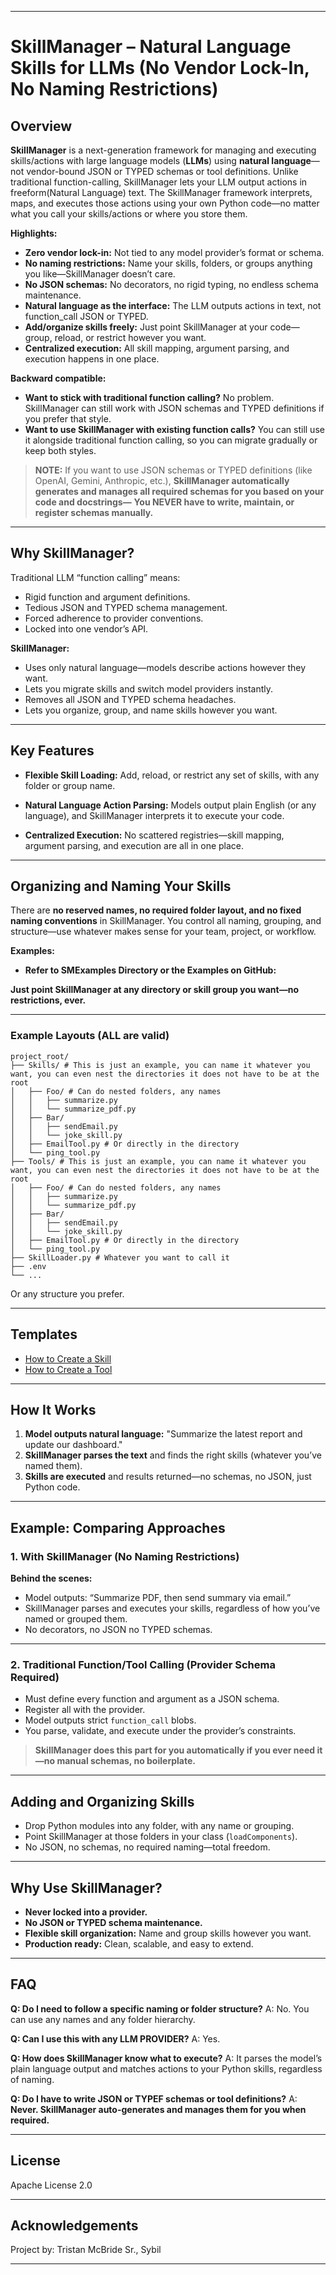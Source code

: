 ﻿
---

# SkillManager – Natural Language Skills for LLMs (No Vendor Lock-In, No Naming Restrictions)

## Overview

**SkillManager** is a next-generation framework for managing and executing skills/actions with large language models (**LLMs**) using **natural language**—not vendor-bound JSON or TYPED schemas or tool definitions.
Unlike traditional function-calling, SkillManager lets your LLM output actions in freeform(Natural Language) text. The SkillManager framework interprets, maps, and executes those actions using your own Python code—no matter what you call your skills/actions or where you store them.

**Highlights:**

* **Zero vendor lock-in:** Not tied to any model provider’s format or schema.
* **No naming restrictions:** Name your skills, folders, or groups anything you like—SkillManager doesn’t care.
* **No JSON schemas:** No decorators, no rigid typing, no endless schema maintenance.
* **Natural language as the interface:** The LLM outputs actions in text, not function\_call JSON or TYPED.
* **Add/organize skills freely:** Just point SkillManager at your code—group, reload, or restrict however you want.
* **Centralized execution:** All skill mapping, argument parsing, and execution happens in one place.

**Backward compatible:**

* **Want to stick with traditional function calling?** No problem. SkillManager can still work with JSON schemas and TYPED definitions if you prefer that style.
* **Want to use SkillManager with existing function calls?** You can still use it alongside traditional function calling, so you can migrate gradually or keep both styles.

> **NOTE:**
> If you want to use JSON schemas or TYPED definitions (like OpenAI, Gemini, Anthropic, etc.),
> **SkillManager automatically generates and manages all required schemas for you based on your code and docstrings—**
> **You NEVER have to write, maintain, or register schemas manually.**

---

## Why SkillManager?

Traditional LLM “function calling” means:

* Rigid function and argument definitions.
* Tedious JSON and TYPED schema management.
* Forced adherence to provider conventions.
* Locked into one vendor’s API.

**SkillManager:**

* Uses only natural language—models describe actions however they want.
* Lets you migrate skills and switch model providers instantly.
* Removes all JSON and TYPED schema headaches.
* Lets you organize, group, and name skills however you want.

---

## Key Features

* **Flexible Skill Loading:**
  Add, reload, or restrict any set of skills, with any folder or group name.

* **Natural Language Action Parsing:**
  Models output plain English (or any language), and SkillManager interprets it to execute your code.

* **Centralized Execution:**
  No scattered registries—skill mapping, argument parsing, and execution are all in one place.

---

## Organizing and Naming Your Skills

There are **no reserved names, no required folder layout, and no fixed naming conventions** in SkillManager.
You control all naming, grouping, and structure—use whatever makes sense for your team, project, or workflow.

**Examples:**

* **Refer to SMExamples Directory or the Examples on GitHub:**

**Just point SkillManager at any directory or skill group you want—no restrictions, ever.**

---

### Example Layouts (ALL are valid)

```
project_root/
├── Skills/ # This is just an example, you can name it whatever you want, you can even nest the directories it does not have to be at the root
│   ├── Foo/ # Can do nested folders, any names
│   │   ├── summarize.py
│   │   └── summarize_pdf.py
│   ├── Bar/
│   │   ├── sendEmail.py
│   │   └── joke_skill.py
│   ├── EmailTool.py # Or directly in the directory
│   └── ping_tool.py
├── Tools/ # This is just an example, you can name it whatever you want, you can even nest the directories it does not have to be at the root
│   ├── Foo/ # Can do nested folders, any names
│   │   ├── summarize.py
│   │   └── summarize_pdf.py
│   ├── Bar/
│   │   ├── sendEmail.py
│   │   └── joke_skill.py
│   ├── EmailTool.py # Or directly in the directory
│   └── ping_tool.py
├── SkillLoader.py # Whatever you want to call it
├── .env
└── ...

```

Or any structure you prefer.

---

## Templates

- [How to Create a Skill](SkillManager/SMREADMES/SKILL_TEMPLATE.md)
- [How to Create a Tool](SkillManager/SMREADMES/TOOL_TEMPLATE.md)


---

## How It Works

1. **Model outputs natural language:**
   "Summarize the latest report and update our dashboard."
2. **SkillManager parses the text** and finds the right skills (whatever you’ve named them).
3. **Skills are executed** and results returned—no schemas, no JSON, just Python code.

---

## Example: Comparing Approaches

### 1. With SkillManager (No Naming Restrictions)

**Behind the scenes:**

* Model outputs: “Summarize PDF, then send summary via email.”
* SkillManager parses and executes your skills, regardless of how you’ve named or grouped them.
* No decorators, no JSON no TYPED schemas.

---

### 2. Traditional Function/Tool Calling (Provider Schema Required)

* Must define every function and argument as a JSON schema.
* Register all with the provider.
* Model outputs strict `function_call` blobs.
* You parse, validate, and execute under the provider’s constraints.

> **SkillManager does this part for you automatically if you ever need it—no manual schemas, no boilerplate.**

---

## Adding and Organizing Skills

* Drop Python modules into any folder, with any name or grouping.
* Point SkillManager at those folders in your class (`loadComponents`).
* No JSON, no schemas, no required naming—total freedom.

---

## Why Use SkillManager?

* **Never locked into a provider.**
* **No JSON or TYPED schema maintenance.**
* **Flexible skill organization:** Name and group skills however you want.
* **Production ready:** Clean, scalable, and easy to extend.

---

## FAQ

**Q: Do I need to follow a specific naming or folder structure?**
A: No. You can use any names and any folder hierarchy.

**Q: Can I use this with any LLM PROVIDER?**
A: Yes.

**Q: How does SkillManager know what to execute?**
A: It parses the model’s plain language output and matches actions to your Python skills, regardless of naming.

**Q: Do I have to write JSON or TYPEF schemas or tool definitions?**
A: **Never. SkillManager auto-generates and manages them for you when required.**

---

## License

Apache License 2.0

---

## Acknowledgements

Project by:
Tristan McBride Sr., 
Sybil

---
